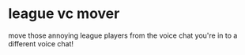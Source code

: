 # league vc mover
 move those annoying league players from the voice chat you're in to a different voice chat!
